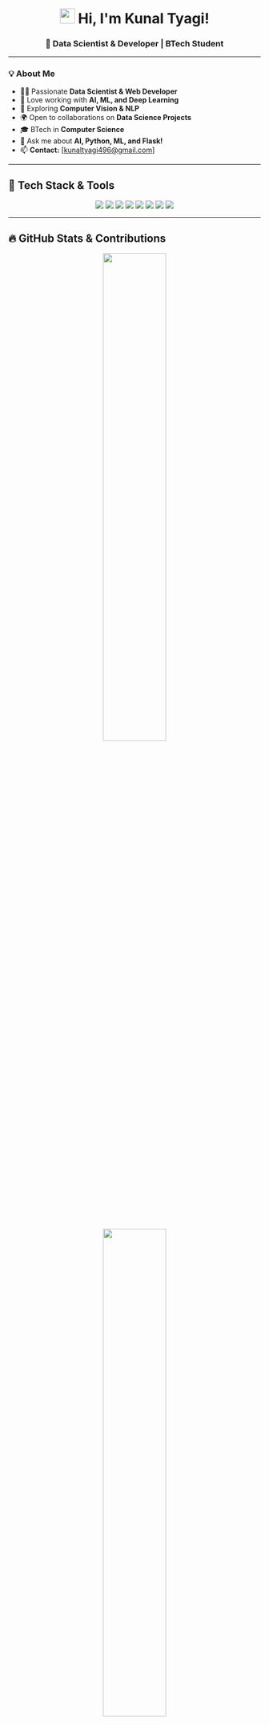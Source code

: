 <h1 align="center"> 
  <img src="https://media.giphy.com/media/hvRJCLFzcasrR4ia7z/giphy.gif" width="30px"/> 
  Hi, I'm Kunal Tyagi! 
</h1>

<h3 align="center">🚀 Data Scientist & Developer | BTech Student</h3>

---

### 💡 **About Me**
- 👨‍💻 Passionate **Data Scientist & Web Developer**
- 🧠 Love working with **AI, ML, and Deep Learning**
- 🎯 Exploring **Computer Vision & NLP**
- 🌍 Open to collaborations on **Data Science Projects**
- 🎓 BTech in **Computer Science**
- 💬 Ask me about **AI, Python, ML, and Flask!**
- 📫 **Contact:** [kunaltyagi496@gmail.com]

---

## 🚀 **Tech Stack & Tools**
<p align="center">
  <img src="https://img.shields.io/badge/Python-3776AB?style=for-the-badge&logo=python&logoColor=white"/>
  <img src="https://img.shields.io/badge/C++-00599C?style=for-the-badge&logo=cplusplus&logoColor=white"/>
  <img src="https://img.shields.io/badge/Flask-000000?style=for-the-badge&logo=flask&logoColor=white"/>
  <img src="https://img.shields.io/badge/TensorFlow-FF6F00?style=for-the-badge&logo=tensorflow&logoColor=white"/>
  <img src="https://img.shields.io/badge/Keras-D00000?style=for-the-badge&logo=keras&logoColor=white"/>
  <img src="https://img.shields.io/badge/OpenCV-5C3EE8?style=for-the-badge&logo=opencv&logoColor=white"/>
  <img src="https://img.shields.io/badge/MongoDB-4EA94B?style=for-the-badge&logo=mongodb&logoColor=white"/>
  <img src="https://img.shields.io/badge/Linux-FCC624?style=for-the-badge&logo=linux&logoColor=black"/>
</p>

---

## 🔥 **GitHub Stats & Contributions**
<p align="center">
  <img src="https://github-readme-stats.vercel.app/api?username=Kunaltyagi4906&show_icons=true&theme=radical" width="50%"/>
  <img src="https://github-readme-streak-stats.herokuapp.com/?user=Kunaltyagi4906&theme=radical" width="50%"/>
</p>

<p align="center">
  <img src="https://github-readme-stats.vercel.app/api/top-langs/?username=Kunaltyagi4906&layout=compact&theme=radical" width="45%"/>
</p>

---

## 🎬 **TechLover**
<p align="center">
  <img src="https://media.giphy.com/media/qgQUggAC3Pfv687qPC/giphy.gif" width="500"/>
</p>

---

## 📌 **Projects**
### 🚀 **Eye Blink Detection**
- 🖥️ **Tech Used:** OpenCV, MediaPipe, Python  
- 🔹 **Real-time blink detection** using **facial landmarks**  
- 🎯 **Accurate blink tracking** with minimal false positives  

### 🎞️ **Movie Recommendation System**
- 📊 Built a **recommendation engine** using **collaborative filtering**  
- 🔍 Integrated a **web interface** for user inputs  
- 🔥 Achieved **high recommendation accuracy** through iterative refinements  

### 🚇 **Delhi Metro Data Analysis & Optimization**
- 🛤️ **Analyzed traffic patterns** & optimized **route planning**  
- 📊 **Data visualization** with **Matplotlib & Seaborn**  
- 💡 **Proposed key solutions** to reduce **bottlenecks**  

---

## 🌐 **Connect with Me**
<p align="center">
  <a href="https://www.linkedin.com/in/kunal-tyagi-9b37182b0/" target="_blank">
    <img src="https://img.shields.io/badge/LinkedIn-Kunal-blue?style=for-the-badge&logo=linkedin"/>
  </a>
  <a href="https://twitter.com/yourprofile" target="_blank">
    <img src="https://img.shields.io/badge/Twitter-Kunal-blue?style=for-the-badge&logo=twitter"/>
  </a>
  <a href="https://kunaltyagi.vercel.app" target="_blank">
    <img src="https://img.shields.io/badge/Portfolio-Kunal-green?style=for-the-badge&logo=google-chrome"/>
  </a>
  <a href="mailto:youremail@example.com">
    <img src="https://img.shields.io/badge/Email-Kunal-red?style=for-the-badge&logo=gmail"/>
  </a>
</p>


---

## 📈 **Profile Views**
<p align="center">
  <img src="https://komarev.com/ghpvc/?username=Kunaltyagi4906&color=blue"/>
</p>

---

## 🎯 **Quote to Live By**
> "Data is the new oil."  
> "Code is like humor – when you have to explain it, it’s bad."

---

## 🔥 **Fun Fact**
Did you know that the first AI-powered chatbot was created in **1966**? It was called **ELIZA** and used simple pattern matching! 🤖

---

🌟 **If you like my profile, drop a ⭐ on my repositories!**  
